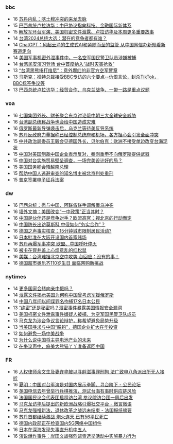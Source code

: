 <!-- BLOG-POST-LIST:START -->
<!-- BLOG-POST-LIST:END -->

### bbc
<!-- bbc:START -->
-  16 [苏丹内乱：喀土穆冲突的来龙去脉](https://www.bbc.com/zhongwen/simp/world-65291811?at_medium=RSS&at_campaign=KARANGA)
-  15 [巴西总统卢拉访华：中巴协议指向科技、金融国际新体系](https://www.bbc.com/zhongwen/simp/world-65286148?at_medium=RSS&at_campaign=KARANGA)
-  15 [解放军环台军演、美国机密文件泄露、卢拉访华及本周更多重要故事](https://www.bbc.com/zhongwen/simp/65272580?at_medium=RSS&at_campaign=KARANGA)
-  14 [台湾2024总统大选：潜在的竞争者都有谁？](https://www.bbc.com/zhongwen/simp/chinese-news-65277246?at_medium=RSS&at_campaign=KARANGA)
-  14 [ChatGPT：风起云涌的生成式AI和紧随而至的监管 从中国网信办新规看新赛道走向](https://www.bbc.com/zhongwen/simp/chinese-news-65274804?at_medium=RSS&at_campaign=KARANGA)
-  14 [美国军事机密外泄事件中，一名空军国民警卫队员涉嫌被捕](https://www.bbc.com/zhongwen/simp/world-65272573?at_medium=RSS&at_campaign=KARANGA)
-  14 [台湾民安演习登场 台中首度纳入“战时灾害抢救”](https://www.bbc.com/zhongwen/simp/chinese-news-65273165?at_medium=RSS&at_campaign=KARANGA)
-  13 [“台湾黑熊揍打维尼”：意外爆红的非官方空军臂章](https://www.bbc.com/zhongwen/simp/chinese-news-65265089?at_medium=RSS&at_campaign=KARANGA)
-  13 [马斯克：推特总裁接受BBC专访的六个要点--仇恨言论，封杀TikTok，BBC标签争议等](https://www.bbc.com/zhongwen/simp/world-65259764?at_medium=RSS&at_campaign=KARANGA)
-  13 [巴西总统卢拉访华：经贸合作、乌克兰战争、一带一路是重点议题](https://www.bbc.com/zhongwen/simp/world-65248165?at_medium=RSS&at_campaign=KARANGA)<!-- bbc:END -->

### voa
<!-- voa:START -->
-  16 [七国集团外长、财长聚会东京讨论俄中朝三大全球安全威胁](https://www.voachinese.com/a/diplomates-gather-in-japan-at-a-historic-turning-point-04162023/7052656.html)
-  16 [台湾副总统称战争也会给中国造成灾难](https://www.voachinese.com/a/war-would-bring-disaster-to-china-too-taiwan-vice-president-says-20230416/7052496.html)
-  16 [俄罗斯最新导弹袭击后，乌克兰等待美反导系统](https://www.voachinese.com/a/ukraine-waits-for-us-missile-system-in-wake-of-latest-russian-strike-20230416/7052479.html)
-  15 [苏丹反政府力量据称已经控制总统府和机场，各方担心会引发全面冲突](https://www.voachinese.com/a/sudan-paramilitaries-say-they-have-seized-presidential-palace-04152023/7052014.html)
-  15 [中共政治局委员王毅会见德国外长，贝尔伯克：欧洲不接受单边改变台海现状](https://www.voachinese.com/a/china-says-it-hopes-germany-supports-peaceful-taiwan-reunification-04152023/7051933.html)
-  15 [中国对美国制裁中国企业表示反对，秦刚重申不向俄罗斯提供武器](https://www.voachinese.com/a/china-protests-us-sanctioning-of-firms-dealing-with-russia-04152023/7051819.html)
-  15 [中国对台实施贸易壁垒调查，一场完美设计好的局？](https://www.voachinese.com/a/is-china-s-investigation-of-trade-barriers-to-taiwan-a-perfectly-designed-trap-20230415/7051733.html)
-  15 [美国国务卿会晤越南总理](https://www.voachinese.com/a/us-secretary-of-state-meets-with-vietnamese-prime-minister-20230415/7051721.html)
-  15 [帮助中国人逃避审查的知名博主被北京判处重刑](https://www.voachinese.com/a/an-iconic-blogger-helped-others-evade-censorship-then-beijing-caught-him-20230414/7051617.html)
-  15 [普京签署电子征兵法案](https://www.voachinese.com/a/7051620.html)<!-- voa:END -->

### dw
<!-- dw:START -->
-  16 [巴西总统：愿与中国、阿联酋联手调解俄乌冲突](https://www.dw.com/zh/巴西总统：愿与中国、阿联酋联手调解俄乌冲突/a-65339949?maca=chi-rss-chi-all-1127-xml-atom)
-  16 [墙外文摘：美国改变“一中政策”正当其时？](https://www.dw.com/zh/墙外文摘：美国改变-一中政策-正当其时？/a-65339255?maca=chi-rss-chi-all-1127-xml-atom)
-  16 [中国是伙伴还是竞争对手？欧盟高官：视北京的行动而定](https://www.dw.com/zh/中国是伙伴还是竞争对手？欧盟高官：视北京的行动而定/a-65338711?maca=chi-rss-chi-all-1127-xml-atom)
-  16 [中国防长出访莫斯科 中俄如何“务实合作”？](https://www.dw.com/zh/中国防长出访莫斯科-中俄如何-务实合作-？/a-65338710?maca=chi-rss-chi-all-1127-xml-atom)
-  16 [德国之声事实核查：15分钟城市限制居民活动?](https://www.dw.com/zh/德国之声事实核查：15分钟城市限制居民活动/a-65301103?maca=chi-rss-chi-all-1127-xml-atom)
-  16 [日本批准在大阪开设国内首家赌场](https://www.dw.com/zh/日本批准在大阪开设国内首家赌场/a-65321659?maca=chi-rss-chi-all-1127-xml-atom)
-  16 [苏丹再爆军事冲突 欧盟、中国呼吁停火](https://www.dw.com/zh/苏丹再爆军事冲突-欧盟、中国呼吁停火/a-65337709?maca=chi-rss-chi-all-1127-xml-atom)
-  16 [被卡在窨井盖上心烦意乱的红松鼠](https://www.dw.com/zh/被卡在窨井盖上心烦意乱的红松鼠/a-65286745?maca=chi-rss-chi-all-1127-xml-atom)
-  16 [美媒：台湾难挡北京空中攻势 台回应：没有的事！](https://www.dw.com/zh/美媒：台湾难挡北京空中攻势-台回应：没有的事！/a-65337324?maca=chi-rss-chi-all-1127-xml-atom)
-  16 [德国超市奥乐齐110岁生日 面临网购新挑战](https://www.dw.com/zh/德国超市奥乐齐110岁生日-面临网购新挑战/a-65272631?maca=chi-rss-chi-all-1127-xml-atom)<!-- dw:END -->

### nytimes
<!-- nytimes:START -->
-  14 [更多国家会转向亲中俄吗？](https://cn.nytimes.com/opinion/20230414/biden-foreign-policy-china-russia/?utm_source=RSS)
-  14 [泄露文件揭示美国为何称中国曾考虑军援俄罗斯](https://cn.nytimes.com/world/20230414/new-leaked-documents-offer-a-clue-about-us-warnings-that-china-was-considering-giving-russia-military-aid/?utm_source=RSS)
-  14 [中国八年间以间谍罪名拘捕17名日本公民](https://cn.nytimes.com/asia-pacific/20230414/china-japan-spying-espionage/?utm_source=RSS)
-  13 [“绝密”还是秘密吗？泄密事件暴露美国情报安全漏洞](https://cn.nytimes.com/usa/20230414/documents-leak-security-clearance/?utm_source=RSS)
-  13 [美国机密文件泄露事件嫌疑人被捕，为空军国民警卫队成员](https://cn.nytimes.com/usa/20230414/documents-leak-leaker-identity/?utm_source=RSS)
-  13 [马克龙为涉台争议言论辩护，称希望避免局势升级](https://cn.nytimes.com/world/20230413/france-macron-taiwan-china/?utm_source=RSS)
-  13 [当美国寻求与中国“脱钩”，德国企业扩大在华投资](https://cn.nytimes.com/business/20230413/germany-china-trade/?utm_source=RSS)
-  12 [如何避免一场中美战争](https://cn.nytimes.com/opinion/20230413/china-usa-war-avoid/?utm_source=RSS)
-  12 [为什么说中国将主导电池产业的未来](https://cn.nytimes.com/business/20230413/china-sodium-batteries/?utm_source=RSS)
-  12 [在争议声中，旅美大熊猫丫丫准备返回中国](https://cn.nytimes.com/china/20230413/panda-china-memphis-zoo-ya-ya/?utm_source=RSS)<!-- nytimes:END -->

### FR
<!-- FR:START -->
-  16 [人权律师余文生及妻许艳被以寻衅滋事罪刑拘 法广致电八角派出所无人接听](https://www.rfi.fr/cn/%E4%B8%AD%E5%9B%BD/20230416-%E4%BA%BA%E6%9D%83%E5%BE%8B%E5%B8%88%E4%BD%99%E6%96%87%E7%94%9F%E5%8F%8A%E5%A6%BB%E8%AE%B8%E8%89%B3%E8%A2%AB%E4%BB%A5%E5%AF%BB%E8%A1%85%E6%BB%8B%E4%BA%8B%E7%BD%AA%E5%88%91%E6%8B%98-%E6%B3%95%E5%B9%BF%E8%87%B4%E7%94%B5%E5%85%AB%E8%A7%92%E6%B4%BE%E5%87%BA%E6%89%80%E6%97%A0%E4%BA%BA%E6%8E%A5%E5%90%AC)
-  16 [夏明：中国对台军演是对国内展示拳脚、寻台阶下 - 公民论坛](https://www.rfi.fr/cn/%E4%B8%93%E6%A0%8F%E6%A3%80%E7%B4%A2/%E5%85%AC%E6%B0%91%E8%AE%BA%E5%9D%9B/20230416-%E5%A4%8F%E6%98%8E-%E4%B8%AD%E5%9B%BD%E5%AF%B9%E5%8F%B0%E5%86%9B%E6%BC%94%E6%98%AF%E5%AF%B9%E5%9B%BD%E5%86%85%E5%B1%95%E7%A4%BA%E6%8B%B3%E8%84%9A-%E5%AF%BB%E5%8F%B0%E9%98%B6%E4%B8%8B)
-  16 [英国电信去年曾举行兵棋推演，测试台海有事时供应链风险](https://www.rfi.fr/cn/%E7%BB%8F%E8%B4%B8/20230416-%E8%8B%B1%E5%9B%BD%E7%94%B5%E4%BF%A1%E4%B8%BE%E8%A1%8C%E5%85%B5%E6%A3%8B%E6%8E%A8%E6%BC%94%EF%BC%8C%E6%B5%8B%E8%AF%95%E5%8F%B0%E6%B5%B7%E6%9C%89%E4%BA%8B%E6%97%B6%E7%9A%84%E4%BE%9B%E5%BA%94%E9%93%BE%E9%A3%8E%E9%99%A9)
-  16 [法国国民议会代表团启程访台湾 参议院访台团一周后出发](https://www.rfi.fr/cn/%E5%9B%BD%E9%99%85/20230416-%E6%B3%95%E5%9B%BD%E5%9B%BD%E6%B0%91%E8%AE%AE%E4%BC%9A%E4%BB%A3%E8%A1%A8%E5%9B%A2%E5%90%AF%E7%A8%8B%E8%AE%BF%E5%8F%B0%E6%B9%BE-%E5%8F%82%E8%AE%AE%E9%99%A2%E8%AE%BF%E5%8F%B0%E5%9B%A2%E4%B8%80%E5%91%A8%E5%90%8E%E5%87%BA%E5%8F%91)
-  16 [马克龙访华后提出的新欧洲战略引爆社交平台 - 微言微语](https://www.rfi.fr/cn/%E4%B8%93%E6%A0%8F%E6%A3%80%E7%B4%A2/%E5%BE%AE%E8%A8%80%E5%BE%AE%E8%AF%AD/20230416-%E9%A9%AC%E5%85%8B%E9%BE%99%E8%AE%BF%E5%8D%8E%E5%90%8E%E6%8F%90%E5%87%BA%E7%9A%84%E6%96%B0%E6%AC%A7%E6%B4%B2%E6%88%98%E7%95%A5%E5%BC%95%E7%88%86%E7%A4%BE%E4%BA%A4%E5%B9%B3%E5%8F%B0)
-  16 [马克龙强推新法，退休改革之战远未结束 - 法国报纸摘要](https://www.rfi.fr/cn/%E4%B8%93%E6%A0%8F%E6%A3%80%E7%B4%A2/%E6%B3%95%E5%9B%BD%E6%8A%A5%E7%BA%B8%E6%91%98%E8%A6%81/20230416-%E9%A9%AC%E5%85%8B%E9%BE%99%E5%BC%BA%E6%8E%A8%E6%96%B0%E6%B3%95%EF%BC%8C%E9%80%80%E4%BC%91%E6%94%B9%E9%9D%A9%E4%B9%8B%E6%88%98%E8%BF%9C%E6%9C%AA%E7%BB%93%E6%9D%9F)
-  16 [苏丹首都继续激战 炮火连天 已有56平民死亡](https://www.rfi.fr/cn/%E5%9B%BD%E9%99%85/20230416-%E8%8B%8F%E4%B8%B9%E9%A6%96%E9%83%BD%E7%BB%A7%E7%BB%AD%E6%BF%80%E6%88%98-%E7%82%AE%E7%81%AB%E8%BF%9E%E5%A4%A9-%E5%B7%B2%E6%9C%8956%E5%B9%B3%E6%B0%91%E6%AD%BB%E4%BA%A1)
-  16 [德国内政部正在检查国内5G网络中国组件](https://www.rfi.fr/cn/%E6%AC%A7%E6%B4%B2/20230416-%E5%BE%B7%E5%9B%BD%E5%86%85%E6%94%BF%E9%83%A8%E6%AD%A3%E5%9C%A8%E6%A3%80%E6%9F%A5%E5%9B%BD%E5%86%855g%E7%BD%91%E7%BB%9C%E4%B8%AD%E5%9B%BD%E7%BB%84%E4%BB%B6)
-  16 [日本在深海发现失事直升机中五人](https://www.rfi.fr/cn/%E4%BA%9A%E6%B4%B2/20230416-%E6%97%A5%E6%9C%AC%E5%9C%A8%E6%B7%B1%E6%B5%B7%E5%8F%91%E7%8E%B0%E5%A4%B1%E4%BA%8B%E7%9B%B4%E5%8D%87%E6%9C%BA%E4%B8%AD%E4%BA%94%E4%BA%BA)
-  16 [演说爆炸事件：岸田文雄强烈谴责选举活动中实施暴力行为](https://www.rfi.fr/cn/%E4%BA%9A%E6%B4%B2/20230416-%E6%BC%94%E8%AF%B4%E7%88%86%E7%82%B8%E4%BA%8B%E4%BB%B6-%E5%B2%B8%E7%94%B0%E6%96%87%E9%9B%84%E5%BC%BA%E7%83%88%E8%B0%B4%E8%B4%A3%E9%80%89%E4%B8%BE%E6%B4%BB%E5%8A%A8%E4%B8%AD%E5%AE%9E%E6%96%BD%E6%9A%B4%E5%8A%9B%E8%A1%8C%E4%B8%BA)<!-- FR:END -->